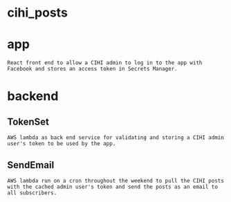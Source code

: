 # cihi_posts

# app
    React front end to allow a CIHI admin to log in to the app with Facebook and stores an access token in Secrets Manager.

# backend
## TokenSet
    AWS lambda as back end service for validating and storing a CIHI admin user's token to be used by the app.
## SendEmail
    AWS lambda run on a cron throughout the weekend to pull the CIHI posts with the cached admin user's token and send the posts as an email to all subscribers.
